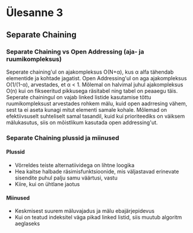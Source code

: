 # Ülesanne 3 

## Separate Chaining 

### Separate Chaining vs Open Addressing (aja- ja ruumikompleksus)

Seperate chaining'ul on ajakompleksus O(N+α), kus α alfa tähendab elementide ja kohtade jagatist. Open Addressing'ul on aga ajakompleksus O(1/(1-α), arvestades, et α < 1. Mõlemal on halvimal juhul ajakompleksus O(n) kui on fikseeritud pikkusega räsitabel ning tabel on peaaegu täis. 
Seperate chainingul on vajab linked listide kasutamise tõttu ruumikompleksust arvestades rohkem mälu, kuid open aadrresing vähem, sest ta ei aseta kunagi mitut elementi samale kohale. 
Mõlemad on efektiivsuselt suhteliselt samal tasandil, kuid kui prioriteediks on väiksem mälukasutus, siis on mõistlikum kasutada open addressing'ut.

### Separate Chaining plussid ja miinused

#### Plussid

- Võrreldes teiste alternatiividega on lihtne loogika
- Hea kaitse halbade räsimisfunktsioonide, mis väljastavad erinevate sisendite puhul palju samu väärtusi, vastu
- Kiire, kui on ühtlane jaotus

#### Miinused

- Keskmisest suurem mäluvajadus ja mälu ebajärjepidevus 
- Kui on teatud indeksitel väga pikad linked listid, siis muutub algoritm aeglaseks
  
 
